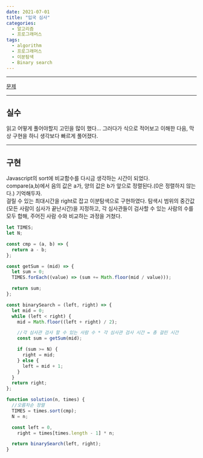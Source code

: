 ```yaml
---
date: 2021-07-01
title: "입국 심사"
categories:
  - 알고리즘
  - 프로그래머스
tags:
  - algorithm
  - 프로그래머스
  - 이분탐색
  - Binary search
---
```


---

[문제]()

---

## 실수

읽고 어떻게 풀어야할지 고민을 많이 했다... 그러다가 식으로 적어보고 이해한 다음, 막상 구현을 하니 생각보다 빠르게 풀어졌다.

---

## 구현

Javascript의 sort에 비교함수를 다시금 생각하는 시간이 되었다.  
compare(a,b)에서 음의 값은 a가, 양의 값은 b가 앞으로 정렬된다.(0은 정렬하지 않는다.)
기억해두자.  
걸릴 수 있는 최대시간을 right로 잡고 이분탐색으로 구현하였다. 탐색시 범위의 중간값(모든 사람이 심사가 끝난시간)을 지정하고,
각 심사관들이 검사할 수 있는 사람의 수를 모두 합해, 주어진 사람 수와 비교하는 과정을 거쳤다.

```javascript
let TIMES;
let N;

const cmp = (a, b) => {
  return a - b;
};

const getSum = (mid) => {
  let sum = 0;
  TIMES.forEach((value) => (sum += Math.floor(mid / value)));

  return sum;
};

const binarySearch = (left, right) => {
  let mid = 0;
  while (left < right) {
    mid = Math.floor((left + right) / 2);

    //각 심사관 검사 할 수 있는 사람 수 * 각 심사관 검사 시간 = 총 걸린 시간
    const sum = getSum(mid);

    if (sum >= N) {
      right = mid;
    } else {
      left = mid + 1;
    }
  }
  return right;
};

function solution(n, times) {
  //오름차순 정렬
  TIMES = times.sort(cmp);
  N = n;

  const left = 0,
    right = times[times.length - 1] * n;

  return binarySearch(left, right);
}
```
